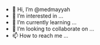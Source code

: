 - 👋 Hi, I’m @medmayyah
- 👀 I’m interested in ...
- 🌱 I’m currently learning ...
- 💞️ I’m looking to collaborate on ...
- 📫 How to reach me ...

<!---
medmayyah/medmayyah is a ✨ special ✨ repository because its `README.md` (this file) appears on your GitHub profile.
You can click the Preview link to take a look at your changes.
--->
